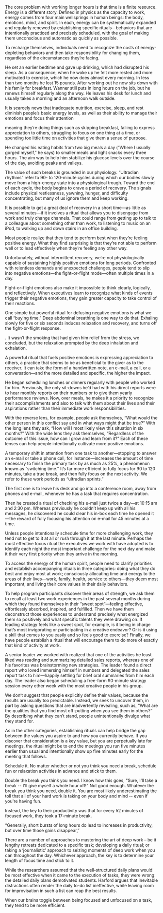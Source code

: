 
The core problem with working longer hours is that time is a finite resource. Energy is a different story. Defined in physics as the capacity to work, energy comes from four main wellsprings in human beings: the body, emotions, mind, and spirit. In each, energy can be systematically expanded and regularly renewed by establishing specific rituals—behaviors that are intentionally practiced and precisely scheduled, with the goal of making them unconscious and automatic as quickly as possible.

To recharge themselves, individuals need to recognize the costs of energy-depleting behaviors and then take responsibility for changing them, regardless of the circumstances they’re facing.

He set an earlier bedtime and gave up drinking, which had disrupted his sleep. As a consequence, when he woke up he felt more rested and more motivated to exercise, which he now does almost every morning. In less than two months he lost 15 pounds. After working out he now sits down with his family for breakfast. Wanner still puts in long hours on the job, but he renews himself regularly along the way. He leaves his desk for lunch and usually takes a morning and an afternoon walk outside.

It is scarcely news that inadequate nutrition, exercise, sleep, and rest diminish people’s basic energy levels, as well as their ability to manage their emotions and focus their attention

 meaning they’re doing things such as skipping breakfast, failing to express appreciation to others, struggling to focus on one thing at a time, or spending too little time on activities that give them a sense of purpose.

 He changed his eating habits from two big meals a day (“Where I usually gorged myself,” he says) to smaller meals and light snacks every three hours. The aim was to help him stabilize his glucose levels over the course of the day, avoiding peaks and valleys.

  The value of such breaks is grounded in our physiology. “Ultradian rhythms” refer to 90- to 120-minute cycles during which our bodies slowly move from a high-energy state into a physiological trough. Toward the end of each cycle, the body begins to crave a period of recovery. The signals include physical restlessness, yawning, hunger, and difficulty concentrating, but many of us ignore them and keep working.

It is possible to get a great deal of recovery in a short time—as little as several minutes—if it involves a ritual that allows you to disengage from work and truly change channels. That could range from getting up to talk to a colleague about something other than work, to listening to music on an iPod, to walking up and down stairs in an office building. 

Most people realize that they tend to perform best when they’re feeling positive energy. What they find surprising is that they’re not able to perform well or to lead effectively when they’re feeling any other way.

Unfortunately, without intermittent recovery, we’re not physiologically capable of sustaining highly positive emotions for long periods. Confronted with relentless demands and unexpected challenges, people tend to slip into negative emotions—the fight-or-flight mode—often multiple times in a day.

Fight-or-flight emotions also make it impossible to think clearly, logically, and reflectively. When executives learn to recognize what kinds of events trigger their negative emotions, they gain greater capacity to take control of their reactions.

One simple but powerful ritual for defusing negative emotions is what we call “buying time.” Deep abdominal breathing is one way to do that. Exhaling slowly for five or six seconds induces relaxation and recovery, and turns off the fight-or-flight response.

. It wasn’t the smoking that had given him relief from the stress, we concluded, but the relaxation prompted by the deep inhalation and exhalation.


A powerful ritual that fuels positive emotions is expressing appreciation to others, a practice that seems to be as beneficial to the giver as to the receiver. It can take the form of a handwritten note, an e-mail, a call, or a conversation—and the more detailed and specific, the higher the impact.

He began scheduling lunches or dinners regularly with people who worked for him. Previously, the only sit-downs he’d had with his direct reports were to hear monthly reports on their numbers or to give them yearly performance reviews. Now, over meals, he makes it a priority to recognize their accomplishments and also to talk with them about their lives and their aspirations rather than their immediate work responsibilities.

With the reverse lens, for example, people ask themselves, “What would the other person in this conflict say and in what ways might that be true?” With the long lens they ask, “How will I most likely view this situation in six months?” With the wide lens they ask themselves, “Regardless of the outcome of this issue, how can I grow and learn from it?” Each of these lenses can help people intentionally cultivate more positive emotions.

A temporary shift in attention from one task to another—stopping to answer an e-mail or take a phone call, for instance—increases the amount of time necessary to finish the primary task by as much as 25%, a phenomenon known as “switching time.” It’s far more efficient to fully focus for 90 to 120 minutes, take a true break, and then fully focus on the next activity. We refer to these work periods as “ultradian sprints.”

The first one is to leave his desk and go into a conference room, away from phones and e-mail, whenever he has a task that requires concentration.

 Then he created a ritual of checking his e-mail just twice a day—at 10:15 am and 2:30 pm. Whereas previously he couldn’t keep up with all his messages, he discovered he could clear his in-box each time he opened it—the reward of fully focusing his attention on e-mail for 45 minutes at a time.

  Unless people intentionally schedule time for more challenging work, they tend not to get to it at all or rush through it at the last minute. Perhaps the most effective focus ritual the executives we work with have adopted is to identify each night the most important challenge for the next day and make it their very first priority when they arrive in the morning.

  To access the energy of the human spirit, people need to clarify priorities and establish accompanying rituals in three categories: doing what they do best and enjoy most at work; consciously allocating time and energy to the areas of their lives—work, family, health, service to others—they deem most important; and living their core values in their daily behaviors.

  To help program participants discover their areas of strength, we ask them to recall at least two work experiences in the past several months during which they found themselves in their “sweet spot”—feeling effective, effortlessly absorbed, inspired, and fulfilled. Then we have them deconstruct those experiences to understand precisely what energized them so positively and what specific talents they were drawing on. If leading strategy feels like a sweet spot, for example, is it being in charge that’s most invigorating or participating in a creative endeavor? Or is it using a skill that comes to you easily and so feels good to exercise? Finally, we have people establish a ritual that will encourage them to do more of exactly that kind of activity at work.

  A senior leader we worked with realized that one of the activities he least liked was reading and summarizing detailed sales reports, whereas one of his favorites was brainstorming new strategies. The leader found a direct report who loved immersing himself in numbers and delegated the sales report task to him—happily settling for brief oral summaries from him each day. The leader also began scheduling a free-form 90-minute strategy session every other week with the most creative people in his group.

  We don’t suggest that people explicitly define their values, because the results are usually too predictable. Instead, we seek to uncover them, in part by asking questions that are inadvertently revealing, such as, “What are the qualities that you find most off-putting when you see them in others?” By describing what they can’t stand, people unintentionally divulge what they stand for.

  As in the other categories, establishing rituals can help bridge the gap between the values you aspire to and how you currently behave. If you discover that consideration is a key value, but you are perpetually late for meetings, the ritual might be to end the meetings you run five minutes earlier than usual and intentionally show up five minutes early for the meeting that follows.

  Schedule it. No matter whether or not you think you need a break, schedule fun or relaxation activities in advance and stick to them.

  Double the break you think you need. I know how this goes, "Sure, I'll take a break -- I'll give myself a whole hour off!" Not good enough. Whatever the break you think you need, double it. You are most likely underestimating the toll that all of your hard work is taking on your body and mind -- even if you're having fun.

Instead, the key to their productivity was that for every 52 minutes of focused work, they took a 17-minute break.

“Generally, short bursts of long hours do lead to increases in productivity, but over time those gains disappear,”

There are a number of approaches to mastering the art of deep work – be it lengthy retreats dedicated to a specific task; developing a daily ritual; or taking a ‘journalistic’ approach to seizing moments of deep work when you can throughout the day. Whichever approach, the key is to determine your length of focus time and stick to it.

While the researchers assumed that the well-structured daily plans would be most effective when it came to the execution of tasks, they were wrong: the detailed daily plans demotivated students. Harford argues that inevitable distractions often render the daily to-do list ineffective, while leaving room for improvisation in such a list can reap the best results.

When our brains toggle between being focused and unfocused on a task, they tend to be more efficient.
